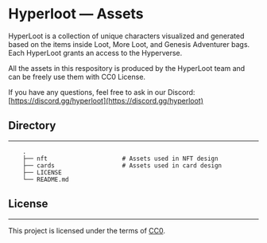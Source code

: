 # Hyperloot — Assets

HyperLoot is a collection of unique characters visualized and generated based on the items inside Loot, More Loot, and Genesis Adventurer bags. Each HyperLoot grants an access to the Hyperverse.

All the assets in this respository is produced by the HyperLoot team and can be freely use them with CC0 License.

If you have any questions, feel free to ask in our Discord: [https://discord.gg/hyperloot](https://discord.gg/hyperloot)

## Directory
-------------------

		.
		├── nft						# Assets used in NFT design
		├── cards					# Assets used in card design
		├── LICENSE
		└── README.md

## License
-------------------
This project is licensed under the terms of [CC0](https://github.com/hyperloot-nft/hyperloot-assets/blob/main/LICENSE).
